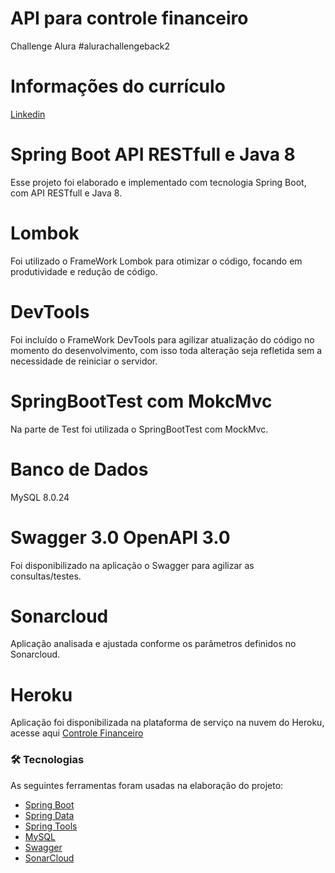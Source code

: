 # API para controle financeiro
 Challenge Alura #alurachallengeback2
 
# Informações do currículo 

[Linkedin](https://www.linkedin.com/in/anderson-pereira-jope)

# Spring Boot API RESTfull e Java 8

Esse projeto foi elaborado e implementado com tecnologia Spring Boot, com API RESTfull e Java 8.

# Lombok

Foi utilizado o FrameWork Lombok para otimizar o código, focando em produtividade e redução de código.

# DevTools

Foi incluído o FrameWork DevTools para agilizar atualização do código no momento do desenvolvimento, com isso toda alteração seja refletida sem a necessidade de reiniciar o servidor.

# SpringBootTest com MokcMvc

Na parte de Test foi utilizada o SpringBootTest com MockMvc.

# Banco de Dados

MySQL 8.0.24

# Swagger 3.0 OpenAPI 3.0

Foi disponibilizado na aplicação o Swagger para agilizar as consultas/testes.

# Sonarcloud

Aplicação analisada e ajustada conforme os parâmetros definidos no Sonarcloud.

# Heroku

Aplicação foi disponibilizada na plataforma de serviço na nuvem do Heroku, acesse aqui [Controle Financeiro](https://finanaceiro-main-avozltgcgi3pe.herokuapp.com/swagger-ui/index.html)


### 🛠 Tecnologias

As seguintes ferramentas foram usadas na elaboração do projeto:

- [Spring Boot](https://spring.io/projects/spring-boot)
- [Spring Data](https://spring.io/projects/spring-data)
- [Spring Tools](https://spring.io/tools)
- [MySQL](https://www.mysql.com/)
- [Swagger](https://swagger.io/specification/)
- [SonarCloud](https://sonarcloud.io/)
